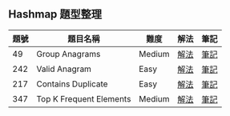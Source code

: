## Hashmap 題型整理

| 題號 | 題目名稱 | 難度 | 解法 | 筆記 |
|------|----------|------|------|------|
| 49 | Group Anagrams | Medium | [解法](49_group_anagrams/solution.go) | [筆記](49_group_anagrams/README.md) |
| 242 | Valid Anagram | Easy | [解法](242_valid_anagram/solution.go) | [筆記](242_valid_anagram/README.md) |
| 217 | Contains Duplicate | Easy | [解法](217_contains_duplicate/solution.go) | [筆記](217_contains_duplicate/README.md) |
| 347 | Top K Frequent Elements | Medium | [解法](347_top_k_frequent_elements/solution.go) | [筆記](347_top_k_frequent_elements/README.md) |
